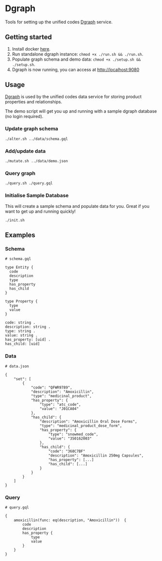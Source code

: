 # Dgraph

Tools for setting up the unified codes [Dgraph](http://dgraph.io) service.

## Getting started

1. Install docker [here](https://docs.docker.com/get-docker/).
2. Run standalone dgraph instance: `chmod +x ./run.sh && ./run.sh`.
3. Populate graph schema and demo data: `chmod +x ./setup.sh && ./setup.sh`.
4. Dgraph is now running, you can access at [http://localhost:9080](http://localhost:9080)

## Usage

[Dgraph](http://dgraph.io) is used by the unified codes data service for storing product properties and relationships.

The demo script will get you up and running with a sample dgraph database (no login required).

### Update graph schema

```
./alter.sh ../data/schema.gql
```

### Add/update data

```
./mutate.sh ../data/demo.json
```

### Query graph

```
./query.sh ./query.gql
```

### Initialise Sample Database
This will create a sample schema and populate data for you. Great if you want to get up and running quickly!

```
./init.sh
```

## Examples

### Schema

```
# schema.gql

type Entity {
  code
  description
  type
  has_property
  has_child
}

type Property {
  type
  value
}

code: string .
description: string .
type: string .
value: string .
has_property: [uid] .
has_child: [uid]
```

### Data

```
# data.json

{
    "set": [
        {
            "code": "QFWR9789",
            "description": "Amoxicillin",
            "type": "medicinal_product",
            "has_property": {
                "type": "atc_code",
                "value": "J01CA04"
            },
            "has_child": {
                "description": "Amoxicillin Oral Dose Forms",
                "type": "medicinal_product_dose_form",
                "has_property": {
                    "type": "snowmed_code",
                    "value": "350162003"
                },
                "has_child": {
                    "code": "368C7BF"
                    "description": "Amoxicillin 250mg Capsules",
                    "has_property": [...]
                    "has_child": [...]
                }
            }
        }
    ]
}
```

### Query

```
# query.gql

{
    amoxicillin(func: eq(description, "Amoxicillin"))  {
        code
        description
        has_property {
            type
            value
        }
    }
}
```